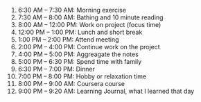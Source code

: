 1. 6:30 AM – 7:30 AM: Morning exercise
1. 7:30 AM – 8:00 AM: Bathing and 10 minute reading
1. 8:00 AM – 12:00 PM: Work on project (focus time)
1. 12:00 PM – 1:00 PM: Lunch and short break
1. 1:00 PM – 2:00 PM: Attend meeting
1. 2:00 PM – 4:00 PM: Continue work on the project
1. 4:00 PM – 5:00 PM: Aggreagate the notes
1. 5:00 PM – 6:30 PM: Spend time with family
1. 6:30 PM – 7:00 PM: Dinner
1. 7:00 PM – 8:00 PM: Hobby or relaxation time
1. 8:00 PM – 9:00 AM: Coursera course
1. 9:00 PM – 9:20 AM: Learning Journal, what I learned that day
